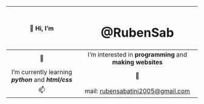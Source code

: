 <!---
RubenSab/RubenSab is a ✨ special ✨ repository because its `README.md` (this file) appears on your GitHub profile.
You can click the Preview link to take a look at your changes.
--->

|👋 Hi, I’m                                               | <h1>@RubenSab</h1>                                       |
|:-------------------------------------------------------:|:--------------------------------------------------------:|
| 👀                                                      |I’m interested in **programming** and **making websites** |
| I’m currently learning **_python_** and **_html/css_**  |🌱                                                        |
| 📫                                                      |mail: rubensabatini2005@gmail.com                         |
